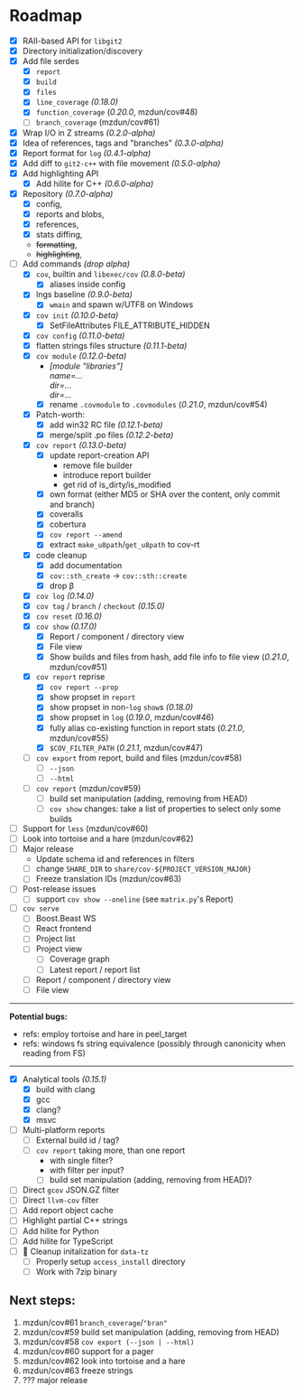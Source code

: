 # Roadmap

- [x] RAII-based API for `libgit2`
- [x] Directory initialization/discovery
- [x] Add file serdes
  - [x] `report`
  - [x] `build`
  - [x] `files`
  - [x] `line_coverage` _(0.18.0)_
  - [x] `function_coverage` (_0.20.0_, mzdun/cov#48)
  - [ ] `branch_coverage` (mzdun/cov#61)
- [x] Wrap I/O in Z streams _(0.2.0-alpha)_
- [x] Idea of references, tags and "branches" _(0.3.0-alpha)_
- [x] Report format for `log` _(0.4.1-alpha)_
- [x] Add diff to `git2-c++` with file movement _(0.5.0-alpha)_
- [x] Add highlighting API
  - [x] Add hilite for C++ _(0.6.0-alpha)_
- [x] Repository _(0.7.0-alpha)_
  - [x] config,
  - [x] reports and blobs,
  - [x] references,
  - [x] stats diffing,
  - ~~formatting~~,
  - ~~highlighting~~,
- [ ] Add commands _(drop alpha)_
  - [x] `cov`, builtin and `libexec/cov` _(0.8.0-beta)_
    - [x] aliases inside config
  - [x] lngs baseline _(0.9.0-beta)_
    - [x] `wmain` and spawn w/UTF8 on Windows
  - [x] `cov init` _(0.10.0-beta)_
    - [x] SetFileAttributes FILE_ATTRIBUTE_HIDDEN
  - [x] `cov config` _(0.11.0-beta)_
  - [x] flatten strings files structure _(0.11.1-beta)_
  - [x] `cov module` _(0.12.0-beta)_
    - _[module "libraries"]_\
    _name=..._\
    _dir=..._\
    _dir=..._
    - [x] rename `.covmodule` to `.covmodules` (_0.21.0_, mzdun/cov#54)
  - [x] Patch-worth:
    - [x] add win32 RC file _(0.12.1-beta)_
    - [x] merge/split .po files _(0.12.2-beta)_
  - [x] `cov report` _(0.13.0-beta)_
    - [x] update report-creation API
      - remove file builder
      - introduce report builder
      - get rid of is_dirty/is_modified
    - [x] own format (either MD5 or SHA over the content, only commit and branch)
    - [x] coveralls
    - [x] cobertura
    - [x] `cov report --amend`
    - [x] extract `make_u8path`/`get_u8path` to cov-rt
  - [x] code cleanup
    - [x] add documentation
    - [x] `cov::sth_create` -> `cov::sth::create`
    - [x] drop &beta;
  - [x] `cov log` _(0.14.0)_
  - [x] `cov tag` / `branch` / `checkout` _(0.15.0)_
  - [x] `cov reset` _(0.16.0)_
  - [x] `cov show` _(0.17.0)_
    - [x] Report / component / directory view
    - [x] File view
    - [x] Show builds and files from hash, add file info to file view (_0.21.0_, mzdun/cov#51)
  - [x] `cov report` reprise
    - [x] `cov report --prop`
    - [x] show propset in `report`
    - [x] show propset in non-`log` `show`s _(0.18.0)_
    - [x] show propset in `log` (_0.19.0_, mzdun/cov#46)
    - [x] fully alias co-existing function in report stats (_0.21.0_, mzdun/cov#55)
    - [x] `$COV_FILTER_PATH` (_0.21.1_, mzdun/cov#47)
  - [ ] `cov export` from report, build and files (mzdun/cov#58)
    - [ ] `--json`
    - [ ] `--html`
  - [ ] `cov report` (mzdun/cov#59)
    - [ ] build set manipulation (adding, removing from HEAD)
    - [ ] `cov show` changes: take a list of properties to select only some builds
- [ ] Support for `less` (mzdun/cov#60)
- [ ] Look into tortoise and a hare (mzdun/cov#62)
- [ ] Major release
  - Update schema id and references in filters
  - [ ] change `SHARE_DIR` to `share/cov-${PROJECT_VERSION_MAJOR}`
  - [ ] Freeze translation IDs (mzdun/cov#63)
- [ ] Post-release issues
  - [ ] support `cov show --oneline` (see `matrix.py`'s Report)
- [ ] `cov serve`
  - [ ] Boost.Beast WS
  - [ ] React frontend
  - [ ] Project list
  - [ ] Project view
    - [ ] Coverage graph
    - [ ] Latest report / report list
  - [ ] Report / component / directory view
  - [ ] File view
---
**Potential bugs:**
- refs: employ tortoise and hare in peel_target
- refs: windows fs string equivalence (possibly through canonicity when reading from FS)
---
- [x] Analytical tools _(0.15.1)_
  - [x] build with clang
  - [x] gcc
  - [x] clang?
  - [x] msvc
- [ ] Multi-platform reports
  - [ ] External build id / tag?
  - [ ] `cov report` taking more, than one report
    - with single filter?
    - with filter per input?
    - [ ] build set manipulation (adding, removing from HEAD)?
- [ ] Direct `gcov` JSON.GZ filter
- [ ] Direct `llvm-cov` filter
- [ ] Add report object cache
- [ ] Highlight partial C++ strings
- [ ] Add hilite for Python
- [ ] Add hilite for TypeScript
- [ ] 💸 Cleanup initalization for `data-tz`
  - [ ] Properly setup `access_install` directory
  - [ ] Work with 7zip binary

## Next steps:

1. mzdun/cov#61 `branch_coverage`/`"bran"`
1. mzdun/cov#59 build set manipulation (adding, removing from HEAD)
1. mzdun/cov#58 `cov export (--json | --html)` 
1. mzdun/cov#60 support for a pager
1. mzdun/cov#62 look into tortoise and a hare
1. mzdun/cov#63 freeze strings
1. ??? major release
